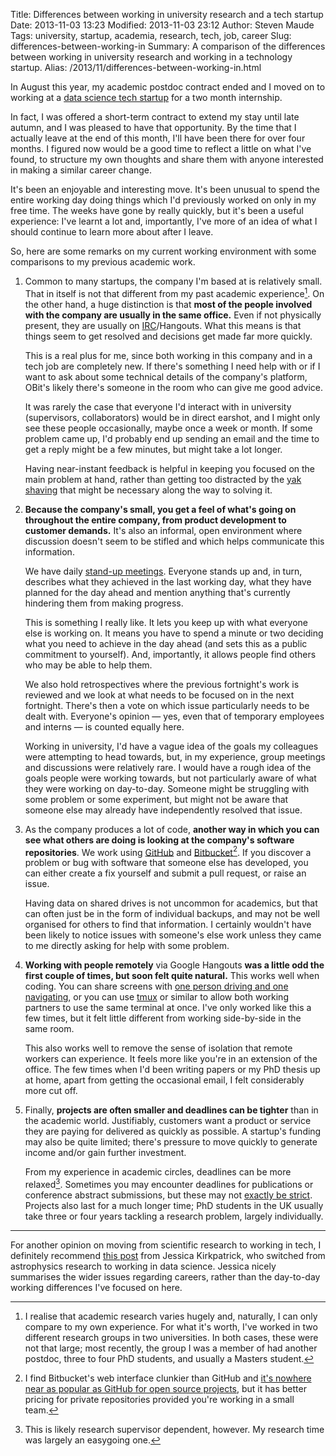 Title: Differences between working in university research and a tech startup
Date: 2013-11-03 13:23
Modified: 2013-11-03 23:12
Author: Steven Maude
Tags: university, startup, academia, research, tech, job, career
Slug: differences-between-working-in
Summary: A comparison of the differences between working in university research and working in a technology startup.
Alias: /2013/11/differences-between-working-in.html

In August this year, my academic postdoc contract ended and I moved on
to working at a [data science tech startup](https://scraperwiki.com/)
for a two month internship.

In fact, I was offered a short-term contract to extend my stay until
late autumn, and I was pleased to have that opportunity. By the time
that I actually leave at the end of this month, I'll have been there for
over four months. I figured now would be a good time to reflect a little
on what I've found, to structure my own thoughts and share them with
anyone interested in making a similar career change.

It's been an enjoyable and interesting move. It's been unusual to spend
the entire working day doing things which I'd previously worked on only
in my free time. The weeks have gone by really quickly, but it's been a
useful experience: I've learnt a lot and, importantly, I've more of an
idea of what I should continue to learn more about after I leave.

So, here are some remarks on my current working environment with some
comparisons to my previous academic work.

1. Common to many startups, the company I'm based at is relatively
small. That in itself is not that different from my past academic
experience[^1]. On the other hand, a huge distinction is that **most of
the people involved with the company are usually in the same office.**
Even if not physically present, they are usually on
[IRC](https://en.wikipedia.org/wiki/Internet_Relay_Chat)/Hangouts. What
this means is that things seem to get resolved and decisions get made
far more quickly.

    This is a real plus for me, since both working in this company and in a
    tech job are completely new. If there's something I need help with or if
    I want to ask about some technical details of the company's platform,
    OBit's likely there's someone in the room who can give me good advice.

    It was rarely the case that everyone I'd interact with in university
    (supervisors, collaborators) would be in direct earshot, and I might
    only see these people occasionally, maybe once a week or month. If some
    problem came up, I'd probably end up sending an email and the time to
    get a reply might be a few minutes, but might take a lot longer.

    Having near-instant feedback is helpful in keeping you focused on the
    main problem at hand, rather than getting too distracted by the [yak
    shaving](https://en.wiktionary.org/wiki/yak_shaving) that might be
    necessary along the way to solving it.

2. **Because the company's small, you get a feel of what's going on
throughout the entire company, from product development to customer
demands.** It's also an informal, open environment where discussion
doesn't seem to be stifled and which helps communicate this
information.

    We have daily [stand-up
    meetings](https://en.wikipedia.org/wiki/Stand-up_meeting). Everyone
    stands up and, in turn, describes what they achieved in the last working
    day, what they have planned for the day ahead and mention anything
    that's currently hindering them from making progress.

    This is something I really like. It lets you keep up with what everyone
    else is working on. It means you have to spend a minute or two deciding
    what you need to achieve in the day ahead (and sets this as a public
    commitment to yourself). And, importantly, it allows people find others
    who may be able to help them.

    We also hold retrospectives where the previous fortnight's work is
    reviewed and we look at what needs to be focused on in the next
    fortnight. There's then a vote on which issue particularly needs to be
    dealt with. Everyone's opinion — yes, even that of temporary employees
    and interns — is counted equally here.

    Working in university, I'd have a vague idea of the goals my colleagues
    were attempting to head towards, but, in my experience, group meetings
    and discussions were relatively rare. I would have a rough idea of the
    goals people were working towards, but not particularly aware of what
    they were working on day-to-day. Someone might be struggling with some
    problem or some experiment, but might not be aware that someone else may
    already have independently resolved that issue.

3. As the company produces a lot of code, **another way in which you can
see what others are doing is looking at the company's software
repositories**. We work using [GitHub](https://github.com/) and
[Bitbucket](https://bitbucket.org/)[^2]. If you discover a problem or bug
with software that someone else has developed, you can either create a
fix yourself and submit a pull request, or raise an issue.

    Having data on shared drives is not uncommon for academics, but that can
    often just be in the form of individual backups, and may not be well
    organised for others to find that information. I certainly wouldn't have
    been likely to notice issues with someone's else work unless they came
    to me directly asking for help with some problem.

4. **Working with people remotely** via Google Hangouts **was a little odd
the first couple of times, but soon felt quite natural.** This works
well when coding. You can share screens with [one person driving and one
navigating](https://en.wikipedia.org/wiki/Pair_programming), or you can
use [tmux](https://en.wikipedia.org/wiki/Tmux) or similar to allow both
working partners to use the same terminal at once. I've only worked like
this a few times, but it felt little different from working side-by-side
in the same room.

    This also works well to remove the sense of isolation that remote
    workers can experience. It feels more like you're in an extension of the
    office. The few times when I'd been writing papers or my PhD thesis up
    at home, apart from getting the occasional email, I felt considerably
    more cut off.

5. Finally, **projects are often smaller and deadlines can be tighter**
than in the academic world. Justifiably, customers want a product or
service they are paying for delivered as quickly as possible. A
startup's funding may also be quite limited; there's pressure to move
quickly to generate income and/or gain further investment.

    From my experience in academic circles, deadlines can be more
    relaxed[^3]. Sometimes you may encounter deadlines for publications or
    conference abstract submissions, but these may not [exactly be
    strict](http://www.phdcomics.com/comics/archive.php?comicid=998).
    Projects also last for a much longer time; PhD students in the UK
    usually take three or four years tackling a research problem, largely
    individually.

* * * * *

For another opinion on moving from scientific research to working in
tech, I definitely recommend [this
post](http://womeninastronomy.blogspot.co.uk/2013/01/astroVdatascience.html)
from Jessica Kirkpatrick, who switched from astrophysics research to
working in data science. Jessica nicely summarises the wider issues
regarding careers, rather than the day-to-day working differences I've
focused on here.

[^1]: I realise that academic research varies hugely and, naturally, I can
only compare to my own experience. For what it's worth, I've worked in
two different research groups in two universities. In both cases, these
were not that large; most recently, the group I was a member of had
another postdoc, three to four PhD students, and usually a Masters
student.
[^2]: I find Bitbucket's web interface clunkier than GitHub and [it's
nowhere near as popular as GitHub for open source
projects](http://www.infoworld.com/print/227061), but it has better
pricing for private repositories provided you're working in a small
team.
[^3]: This is likely research supervisor dependent, however. My research
time was largely an easygoing one.
